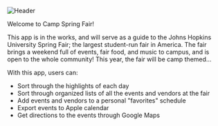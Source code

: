 ![Header](https://github.com/grawson/Spring-Fair-JHU-App/blob/master/readme-images/Header.png)

Welcome to Camp Spring Fair!

This app is in the works, and will serve as a guide to the Johns Hopkins University Spring Fair; the largest student-run fair in America. The fair brings a weekend full of events, fair food, and music to campus, and is open to the whole community! This year, the fair will be camp themed...

With this app, users can:

- Sort through the highlights of each day
- Sort through organized lists of all the events and vendors at the fair
- Add events and vendors to a personal "favorites" schedule
- Export events to Apple calendar
- Get directions to the events through Google Maps